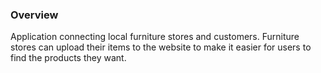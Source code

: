 ### Overview

Application connecting local furniture stores and customers. Furniture stores can upload their items to the website to make it easier for users to find the products they want. 
